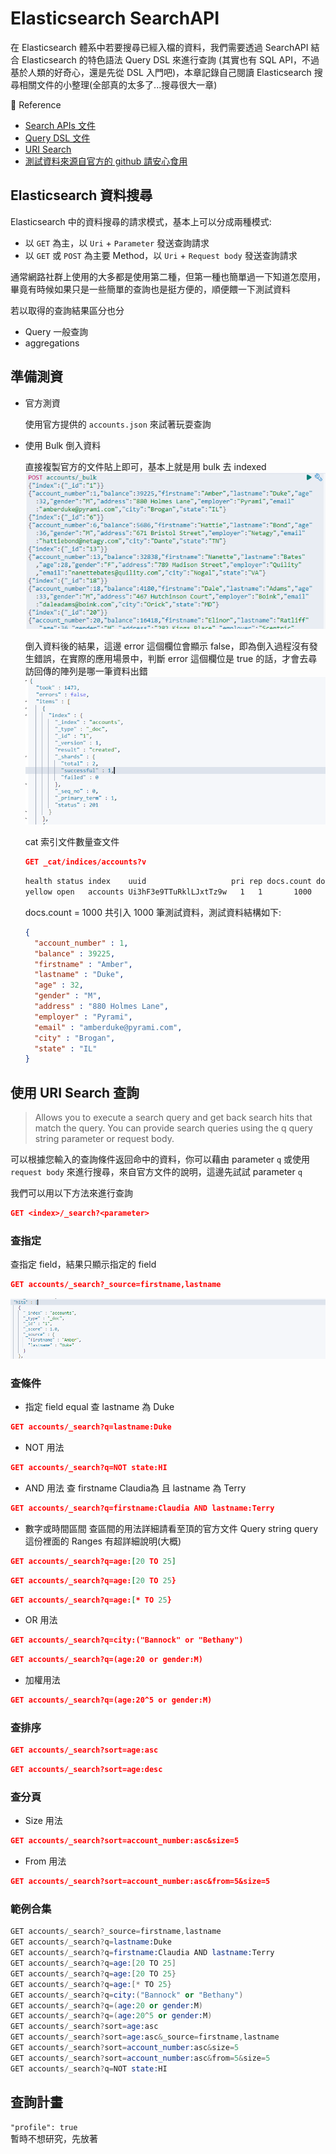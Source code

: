 # Elasticsearch SearchAPI

在 Elasticsearch 體系中若要搜尋已經入檔的資料，我們需要透過 SearchAPI 結合 Elasticsearch 的特色語法 Query DSL 來進行查詢 (其實也有 SQL API，不過基於人類的好奇心，還是先從 DSL 入門吧)，本章記錄自己閱讀 Elasticsearch 搜尋相關文件的小整理(全部真的太多了...搜尋很大一章)

:blue_book: Reference

* [Search APIs 文件](https://www.elastic.co/guide/en/elasticsearch/reference/current/search.html)
* [Query DSL 文件](https://www.elastic.co/guide/en/elasticsearch/reference/current/query-dsl.html)
* [URI Search](https://www.elastic.co/guide/en/elasticsearch/reference/7.4/search-uri-request.html)
* [測試資料來源自官方的 github 請安心食用](https://github.com/elastic/elasticsearch/blob/v6.8.18/docs/src/test/resources/accounts.json)

## Elasticsearch 資料搜尋

Elasticsearch 中的資料搜尋的請求模式，基本上可以分成兩種模式:

* 以 `GET` 為主，以 `Uri` + `Parameter` 發送查詢請求
* 以 `GET` 或 `POST` 為主要 Method，以 `Uri` + `Request body` 發送查詢請求

通常網路社群上使用的大多都是使用第二種，但第一種也簡單過一下知道怎麼用，畢竟有時候如果只是一些簡單的查詢也是挺方便的，順便餵一下測試資料  

若以取得的查詢結果區分也分

* Query 一般查詢
* aggregations

## 準備測資

* 官方測資
  
  使用官方提供的 `accounts.json` 來試著玩耍查詢

* 使用 Bulk 倒入資料
  
  直接複製官方的文件貼上即可，基本上就是用 bulk 去 indexed  
  ![bulk測資](../.vuepress/public/es/searchapi/bulkdata.png)

  倒入資料後的結果，這邊 error 這個欄位會顯示 false，即為倒入過程沒有發生錯誤，在實際的應用場景中，判斷 error 這個欄位是 true 的話，才會去尋訪回傳的陣列是哪一筆資料出錯  
  ![bulk測資](../.vuepress/public/es/searchapi/bulkdataresult.png)

  cat 索引文件數量查文件

  ```JSON
  GET _cat/indices/accounts?v
  ```

  ```sh
  health status index    uuid                   pri rep docs.count docs.deleted store.size pri.store.size
  yellow open   accounts Ui3hF3e9TTuRklLJxtTz9w   1   1       1000            0    374.6kb        374.6kb
  ```
  
  docs.count = 1000 共引入 1000 筆測試資料，測試資料結構如下:

  ```JSON
  {
    "account_number" : 1,
    "balance" : 39225,
    "firstname" : "Amber",
    "lastname" : "Duke",
    "age" : 32,
    "gender" : "M",
    "address" : "880 Holmes Lane",
    "employer" : "Pyrami",
    "email" : "amberduke@pyrami.com",
    "city" : "Brogan",
    "state" : "IL"
  }
  ```

## 使用 URI Search 查詢

>Allows you to execute a search query and get back search hits that match the query. You can provide search queries using the q query string parameter or request body.

可以根據您輸入的查詢條件返回命中的資料，你可以藉由 parameter `q` 或使用 `request body` 來進行搜尋，來自官方文件的說明，這邊先試試 parameter `q`

我們可以用以下方法來進行查詢

```JSON
GET <index>/_search?<parameter>
```

### 查指定

查指定 field，結果只顯示指定的 field

```JSON
GET accounts/_search?_source=firstname,lastname
```

![searchsource](../.vuepress/public/es/searchapi/searchsource.png)

### 查條件

* 指定 field equal
查 lastname 為 Duke

```JSON
GET accounts/_search?q=lastname:Duke
```

* NOT 用法

```JSON
GET accounts/_search?q=NOT state:HI
```

* AND 用法
查 firstname Claudia為 且 lastname 為 Terry

```JSON
GET accounts/_search?q=firstname:Claudia AND lastname:Terry
```

* 數字或時間區間
查區間的用法詳細請看至頂的官方文件 Query string query 這份裡面的 Ranges 有超詳細說明(大概)

```JSON
GET accounts/_search?q=age:[20 TO 25]
```

```JSON
GET accounts/_search?q=age:[20 TO 25}
```

```JSON
GET accounts/_search?q=age:[* TO 25}
```

* OR 用法

```JSON
GET accounts/_search?q=city:("Bannock" or "Bethany")
```

```JSON
GET accounts/_search?q=(age:20 or gender:M) 
```

* 加權用法

```JSON
GET accounts/_search?q=(age:20^5 or gender:M) 
```

### 查排序

```JSON
GET accounts/_search?sort=age:asc
```

```JSON
GET accounts/_search?sort=age:desc
```

### 查分頁

* Size 用法

```JSON
GET accounts/_search?sort=account_number:asc&size=5
```

* From 用法

```JSON
GET accounts/_search?sort=account_number:asc&from=5&size=5
```

### 範例合集

```s
GET accounts/_search?_source=firstname,lastname
GET accounts/_search?q=lastname:Duke
GET accounts/_search?q=firstname:Claudia AND lastname:Terry
GET accounts/_search?q=age:[20 TO 25]
GET accounts/_search?q=age:[20 TO 25}
GET accounts/_search?q=age:[* TO 25}
GET accounts/_search?q=city:("Bannock" or "Bethany")
GET accounts/_search?q=(age:20 or gender:M) 
GET accounts/_search?q=(age:20^5 or gender:M) 
GET accounts/_search?sort=age:asc
GET accounts/_search?sort=age:asc&_source=firstname,lastname
GET accounts/_search?sort=account_number:asc&size=5
GET accounts/_search?sort=account_number:asc&from=5&size=5
GET accounts/_search?q=NOT state:HI
```

## 查詢計畫

`"profile": true`  
暫時不想研究，先放著
